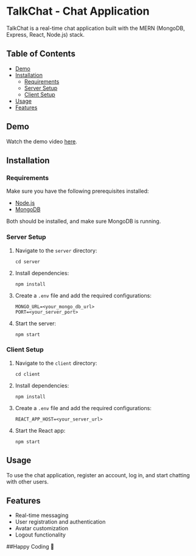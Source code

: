 # TalkChat - Chat Application

TalkChat is a real-time chat application built with the MERN (MongoDB, Express, React, Node.js) stack.

## Table of Contents

- [Demo](#demo)
- [Installation](#installation)
  - [Requirements](#requirements)
  - [Server Setup](#server-setup)
  - [Client Setup](#client-setup)
- [Usage](#usage)
- [Features](#features)

## Demo

Watch the demo video [here](./path/to/demo.mp4).

## Installation

### Requirements

Make sure you have the following prerequisites installed:

- [Node.js](https://nodejs.org/en/download)
- [MongoDB](https://www.mongodb.com/docs/manual/administration/install-community/)

Both should be installed, and make sure MongoDB is running.

### Server Setup

1. Navigate to the `server` directory:

   ```shell
   cd server
   ```

2. Install dependencies:

   ```shell
   npm install
   ```

3. Create a `.env` file and add the required configurations:

   ```env
   MONGO_URL=<your_mongo_db_url>
   PORT=<your_server_port>
   ```

4. Start the server:

   ```shell
   npm start
   ```

### Client Setup

1. Navigate to the `client` directory:

   ```shell
   cd client
   ```

2. Install dependencies:

   ```shell
   npm install
   ```

3. Create a `.env` file and add the required configurations:

   ```env
   REACT_APP_HOST=<your_server_url>
   ```

4. Start the React app:

   ```shell
   npm start
   ```

## Usage

To use the chat application, register an account, log in, and start chatting with other users.

## Features

- Real-time messaging
- User registration and authentication
- Avatar customization
- Logout functionality

##Happy Coding 🚀

